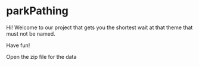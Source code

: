 # parkPathing

Hi!  Welcome to our project that gets you the shortest wait at that theme that must not be named.

Have fun!

Open the zip file for the data
